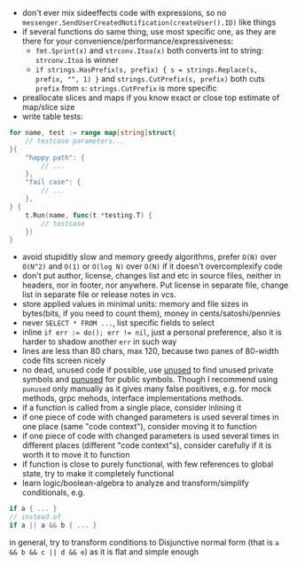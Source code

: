 - don't ever mix sideeffects code with expressions, so no `messenger.SendUserCreatedNotification(createUser().ID)` like things
- if several functions do same thing, use most specific one, as they are there for your convenience/performance/expressiveness:
  - `fmt.Sprint(x)` and `strconv.Itoa(x)` both converts int to string: `strconv.Itoa` is winner
  - `if strings.HasPrefix(s, prefix) { s = strings.Replace(s, prefix, "", 1) }` and `strings.CutPrefix(s, prefix)` both cuts `prefix` from `s`: `strings.CutPrefix` is more specific
- preallocate slices and maps if you know exact or close top estimate of map/slice size
- write table tests:
```go
for name, test := range map[string]struct{
    // testcase parameters...
}{
    "happy path": {
        // ...
    },
    "fail case": {
        // ...
    },
} {
    t.Run(name, func(t *testing.T) {
        // testcase
    })
}
```
- avoid stupiditly slow and memory greedy algorithms, prefer `O(N)` over `O(N^2)` and `O(1)` or `O(log N)` over `O(N)` if it doesn't overcomplexify code
- don't put author, license, changes list and etc in source files, neither in headers, nor in footer, nor anywhere. Put license in separate file, change list in separate file or release notes in vcs.
- store applied values in minimal units: memory and file sizes in bytes(bits, if you need to count them), money in cents/satoshi/pennies
- never `SELECT * FROM ...`, list specific fields to select
- inline `if err := do(); err != nil`, just a personal preference, also it is harder to shadow another `err` in such way
- lines are less than 80 chars, max 120, because two panes of 80-width code fits screen nicely
- no dead, unused code if possible, use [unused](https://github.com/dominikh/go-tools/tree/master/unused) to find unused private symbols and [punused](https://github.com/bep/punused/) for public symbols. Though I recommend using `punused` only manually as it gives many false positives, e.g. for mock methods, grpc mehods, interface implementations methods.
- if a function is called from a single place, consider inlining it
- if one piece of code with changed parameters is used several times in one place (same "code context"), consider moving it to function
- if one piece of code with changed parameters is used several times in different places (different "code context"s), consider carefully if it is worth it to move it to function
- if function is close to purely functional, with few references to global state, try to make it completely functional
- learn logic/boolean-algebra to analyze and transform/simplify conditionals, e.g.
```go
if a { ... }
// instead of
if a || a && b { ... }
```
in general, try to transform conditions to Disjunctive normal form (that is `a && b && c || d && e`) as it is flat and simple enough